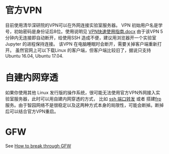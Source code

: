 # 官方VPN
目前使用清华深研院的VPN可以在外网连接实验室服务器。
VPN 初始用户名是学号，初始密码是身份证后8位。使用说明见 [VPN快速使用指南.docx](http://10.8.4.170/wiki/index.php/file:1_1_VPN快速使用指南.docx)
由于该VPN 5分钟内无连接即自动断开，给使用SSH 造成不便，建议用浏览器开一个实验室 Jupyter 的进程保持连接。
该VPN 在电脑睡眠时会断开，需要关掉客户端重新打开。
虽然官网上可以下载Linux 的客户端，但客户端比较旧了，据说只支持 Ubuntu 16.04, Ubuntu 17.04.

# 自建内网穿透
如果你使用其他 Linux 发行版的操作系统，很可能无法使用官方VPN外网接入实验室服务器，此时可以用自建内网穿透的方式，
比如 [ssh 端口转发](https://www.cnblogs.com/zhaofeng-shu33/p/10685685.html) 或者 搭建[frp](https://github.com/fatedier/frp)
服务。由于智园网络不是很稳定以及这两种方式本身的局限性，可能会断掉。断掉后可以结合官方VPN重启。

# GFW
See [How to break through GFW](http://10.8.4.170/wiki/index.php/Guild_gfw)
